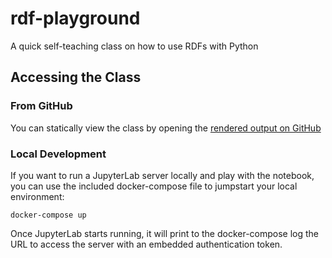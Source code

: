 # rdf-playground
A quick self-teaching class on how to use RDFs with Python

## Accessing the Class

### From GitHub

You can statically view the class by opening the [rendered output on GitHub](notebook.ipynb)

### Local Development

If you want to run a JupyterLab server locally and play with the notebook, you can use the included docker-compose file to jumpstart your local environment:

```shell
docker-compose up
```

Once JupyterLab starts running, it will print to the docker-compose log the URL to access the server with an embedded authentication token.